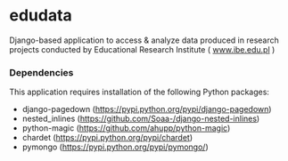 edudata
=======

Django-based application to access &amp; analyze data produced in research projects conducted by Educational Research Institute ( www.ibe.edu.pl )

### Dependencies

This application requires installation of the following Python packages:

* django-pagedown (https://pypi.python.org/pypi/django-pagedown)
* nested\_inlines (https://github.com/Soaa-/django-nested-inlines)
* python-magic (https://github.com/ahupp/python-magic)
* chardet (https://pypi.python.org/pypi/chardet)
* pymongo (https://pypi.python.org/pypi/pymongo/)

